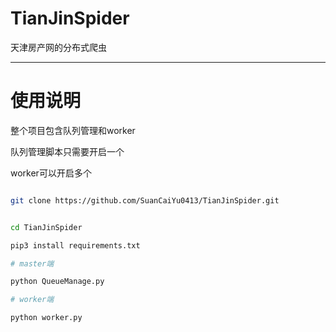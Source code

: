 # TianJinSpider
天津房产网的分布式爬虫

***

# 使用说明

整个项目包含队列管理和worker

队列管理脚本只需要开启一个

worker可以开启多个

```bash

git clone https://github.com/SuanCaiYu0413/TianJinSpider.git


cd TianJinSpider

pip3 install requirements.txt

# master端

python QueueManage.py

# worker端

python worker.py

```